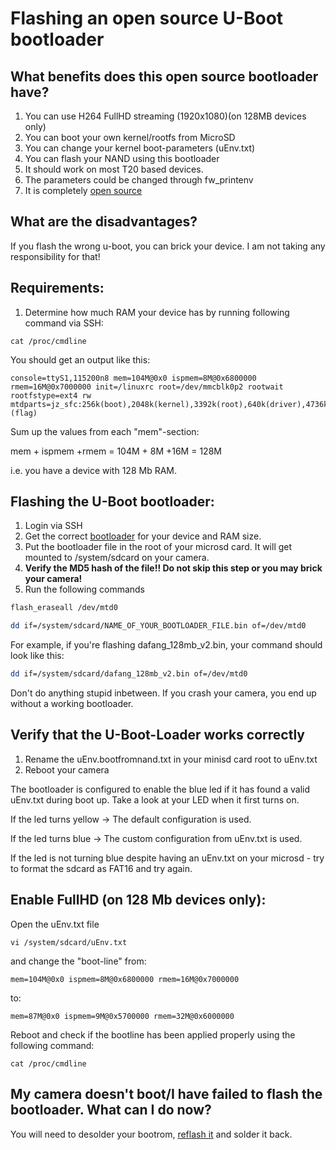 # Flashing an open source U-Boot bootloader

## What benefits does this open source bootloader have?

1. You can use H264 FullHD streaming (1920x1080)(on 128MB devices only)
2. You can boot your own kernel/rootfs from MicroSD
3. You can change your kernel boot-parameters (uEnv.txt)
4. You can flash your NAND using this bootloader
5. It should work on most T20 based devices.
6. The parameters could be changed through fw_printenv
7. It is completely [open source](https://github.com/Dafang-Hacks/uboot)

## What are the disadvantages?
If you flash the wrong u-boot, you can brick your device. I am not taking any responsibility for that!

## Requirements:

1. Determine how much RAM your device has by running following command via SSH:
```$bash
cat /proc/cmdline 
```

You should get an output like this:

```$bash
console=ttyS1,115200n8 mem=104M@0x0 ispmem=8M@0x6800000 rmem=16M@0x7000000 init=/linuxrc root=/dev/mmcblk0p2 rootwait rootfstype=ext4 rw mtdparts=jz_sfc:256k(boot),2048k(kernel),3392k(root),640k(driver),4736k(appfs),2048k(backupk),640k(backupd),2048k(backupa),256k(config),256k(para),-(flag)
```

Sum up the values from each "mem"-section:

mem + ispmem +rmem = 104M + 8M +16M = 128M

i.e. you have a device with 128 Mb RAM.

## Flashing the U-Boot bootloader:

1. Login via SSH
2. Get the correct [bootloader](https://github.com/Dafang-Hacks/uboot/tree/master/compiled_bootloader) for your device and RAM size.
3. Put the bootloader file in the root of your microsd card. It will get mounted to /system/sdcard on your camera.
4. **Verify the MD5 hash of the file!! Do not skip this step or you may brick your camera!**
3. Run the following commands

```bash
flash_eraseall /dev/mtd0
```
```bash
dd if=/system/sdcard/NAME_OF_YOUR_BOOTLOADER_FILE.bin of=/dev/mtd0
```
For example, if you're flashing dafang_128mb_v2.bin, your command should look like this:

```bash
dd if=/system/sdcard/dafang_128mb_v2.bin of=/dev/mtd0
```

Don't do anything stupid inbetween.
If you crash your camera, you end up without a working bootloader.

## Verify that the U-Boot-Loader works correctly
1. Rename the uEnv.bootfromnand.txt in your minisd card root to uEnv.txt
2. Reboot your camera

The bootloader is configured to enable the blue led if it has found a valid uEnv.txt during boot up.
Take a look at your LED when it first turns on.

If the led turns yellow -> The default configuration is used.

If the led turns blue -> The custom configuration from uEnv.txt is used.

If the led is not turning blue despite having an uEnv.txt on your microsd - try to format the sdcard as FAT16 and try again.


## Enable FullHD (on 128 Mb devices only):

Open the uEnv.txt file 

```$bash
vi /system/sdcard/uEnv.txt
```
and change the "boot-line" from:

`mem=104M@0x0 ispmem=8M@0x6800000 rmem=16M@0x7000000`

to:

`mem=87M@0x0 ispmem=9M@0x5700000 rmem=32M@0x6000000`

Reboot and check if the bootline has been applied properly using the following command:

```$bash
cat /proc/cmdline
```

## My camera doesn't boot/I have failed to flash the bootloader. What can I do now?
You will need to desolder your bootrom, [reflash it](https://github.com/Dafang-Hacks/spiflasher) and solder it back.
